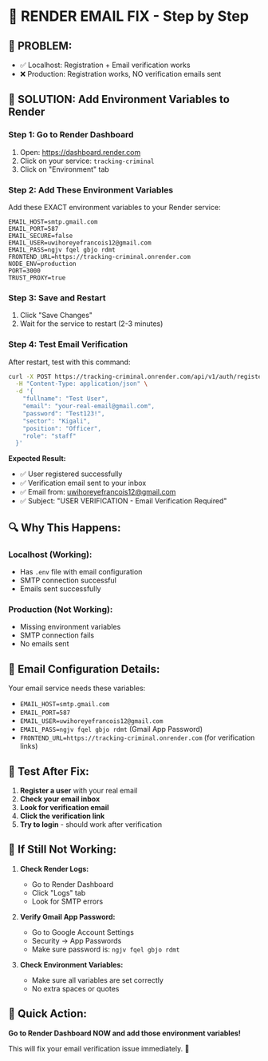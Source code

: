 # 🚀 RENDER EMAIL FIX - Step by Step

## 🎯 **PROBLEM:**
- ✅ Localhost: Registration + Email verification works
- ❌ Production: Registration works, NO verification emails sent

## 🔧 **SOLUTION: Add Environment Variables to Render**

### **Step 1: Go to Render Dashboard**
1. Open: https://dashboard.render.com
2. Click on your service: `tracking-criminal`
3. Click on "Environment" tab

### **Step 2: Add These Environment Variables**

Add these EXACT environment variables to your Render service:

```
EMAIL_HOST=smtp.gmail.com
EMAIL_PORT=587
EMAIL_SECURE=false
EMAIL_USER=uwihoreyefrancois12@gmail.com
EMAIL_PASS=ngjv fqel gbjo rdmt
FRONTEND_URL=https://tracking-criminal.onrender.com
NODE_ENV=production
PORT=3000
TRUST_PROXY=true
```

### **Step 3: Save and Restart**
1. Click "Save Changes"
2. Wait for the service to restart (2-3 minutes)

### **Step 4: Test Email Verification**

After restart, test with this command:

```bash
curl -X POST https://tracking-criminal.onrender.com/api/v1/auth/register \
  -H "Content-Type: application/json" \
  -d '{
    "fullname": "Test User",
    "email": "your-real-email@gmail.com",
    "password": "Test123!",
    "sector": "Kigali",
    "position": "Officer",
    "role": "staff"
  }'
```

**Expected Result:**
- ✅ User registered successfully
- ✅ Verification email sent to your inbox
- ✅ Email from: uwihoreyefrancois12@gmail.com
- ✅ Subject: "USER VERIFICATION - Email Verification Required"

## 🔍 **Why This Happens:**

### **Localhost (Working):**
- Has `.env` file with email configuration
- SMTP connection successful
- Emails sent successfully

### **Production (Not Working):**
- Missing environment variables
- SMTP connection fails
- No emails sent

## 📧 **Email Configuration Details:**

Your email service needs these variables:
- `EMAIL_HOST=smtp.gmail.com`
- `EMAIL_PORT=587`
- `EMAIL_USER=uwihoreyefrancois12@gmail.com`
- `EMAIL_PASS=ngjv fqel gbjo rdmt` (Gmail App Password)
- `FRONTEND_URL=https://tracking-criminal.onrender.com` (for verification links)

## 🧪 **Test After Fix:**

1. **Register a user** with your real email
2. **Check your email inbox**
3. **Look for verification email**
4. **Click the verification link**
5. **Try to login** - should work after verification

## 🚨 **If Still Not Working:**

1. **Check Render Logs:**
   - Go to Render Dashboard
   - Click "Logs" tab
   - Look for SMTP errors

2. **Verify Gmail App Password:**
   - Go to Google Account Settings
   - Security → App Passwords
   - Make sure password is: `ngjv fqel gbjo rdmt`

3. **Check Environment Variables:**
   - Make sure all variables are set correctly
   - No extra spaces or quotes

## 🎯 **Quick Action:**

**Go to Render Dashboard NOW and add those environment variables!**

This will fix your email verification issue immediately. 🚀
